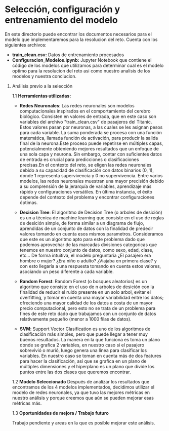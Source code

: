 # Selección, configuración y entrenamiento del modelo

En este directorio puede encontrar los documentos necesarios para el modelo que implementaremos para la resolucion del reto. Cuenta con los siguientes archivos:
* **train_clean.csv:** Datos de entrenamiento procesados
* **Configuracion_Modelos.ipynb:** Jupyter Notebook que contiene el código de los modelos que utilizamos para determinar cual es el modelo optimo para la resolucion del reto asi como nuestro analisis de los modelos y nuestra conclucion.

1. Análisis previo a la selección

    1.1 **Herramientas utilizadas:**

   * **Redes Neuronales**: Las redes neuronales son modelos computacionales inspirados en el comportamiento del cerebro biológico. Consisten en valores de entrada, que en este caso son variables del archivo "train_clean.csv" de pasajeros del Titanic. Estos valores pasan por neuronas, a las cuales se les asignan pesos para cada variable. La suma ponderada se procesa con una función matemática, llamada función de activación, para producir la salida final de la neurona.Este proceso puede repetirse en múltiples capas, potencialmente obteniendo mejores resultados que un enfoque de una sola capa y neurona. Sin embargo, contar con suficientes datos de entrada es crucial para predicciones o clasificaciones precisas.En el contexto del reto, se eligen las redes neuronales debido a su capacidad de clasificación con datos binarios (0, 1), donde 1 representa supervivencia y 0 no supervivencia. Entre varios modelos, las redes neuronales muestran una mayor precisión debido a su comprensión de la jerarquía de variables, aprendizaje más rápido y configuraciones versátiles. En última instancia, el éxito depende del contexto del problema y encontrar configuraciones óptimas.
   
   * **Decision Tree**: El algoritmo de Decision Tree (o arboles de desición) es un a técnica de machine learning que consiste en el uso de reglas de desición simple, de forma similar a un diagrama de flujo, aprendidas de un conjunto de datos con la finalidad de predecir valores tomando en cuenta esos mismos parametros. Consideramos que este es un algoritmo apto para este problema dado que podemos aprovechar de las marcadas divisiones categoricas que tenemos en nuestro conjunto de datos, como sexo, edad, clase, etc... De forma intuitiva, el modelo preguntaría ¿El pasajero era hombre o mujer? ¿Era niño o adulto? ¿Viajaba en primera clase? y con esto llegaría a una respuesta tomando en cuenta estos valores, asociando un peso diferente a cada variable.
  
   * **Random Forest**: Random Forest (o bosques aleatorios) es un algoritmo que consiste en el uso de n arboles de desición con la finalidad de reducir el ruido presente en un solo arbol, evitar el overfitting, y tomar en cuenta una mayor variabilidad entre los datos; ofreciendo una mayor calidad de los datos a costa de un mayor precio computacional, pero esto no se trata de un problema para fines de este reto dado que trabajamos con un conjunto de datos relativamente pequeño (menor a 1000 filas de datos).
   
   * **SVM**: Support Vector Clasification es uno de los algoritmos de clasificación más simples, pero que puede llegar a tener muy buenos resultados. La manera en la que funciona es toma un plano donde se grafica 2 variables, en nuestro caso si el pasajero sobrevivió o murió, luego genera una línea para clasificar los variables. En nuestro caso se toman en cuenta más de dos features para hacer la clasificación, así que se grafica en un plano de múltiples dimensiones y el hiperplano es un plano que divide los puntos entre las dos clases que queremos encontrar.
  
    1.2 **Modelo Seleccionado**
        Después de analizar los resultados que encontramos de los 4 modelos implementados, decidimos utilizar el modelo de redes neuronales, ya que tuvo las mejores métricas en nuestro análisis y porque creemos que aún se pueden mejorar esas métricas más.
   
    1.3 **Oportunidades de mejora / Trabajo futuro**

    Trabajo pendiente y areas en la que es posible mejorar este análisis.

